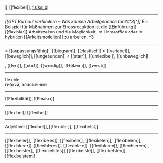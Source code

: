🤸 [[flexibel]], [flɛˈksiːbl̩](https://youglish.com/pronounce/flexibel/german)

---
*[[GPT Burnout verhindern – Was können Arbeitgebende tun?#^3|^]]* Ein Beispiel für Maßnahmen zur Stressreduktion ist die [[Einführung]] [[flexibler]] Arbeitszeiten und die Möglichkeit, im Homeoffice oder in hybriden [[Arbeitsmodellen]] zu arbeiten. ^3


---
= [[anpassungsfähig]], [[biegsam]], [[elastisch]]
≈ [[variabel]], [[beweglich]], [[ungebunden]]
≠ [[starr]], [[unflexibel]], [[unbeweglich]]

, [[fest]], [[steif]], [[wendig]], [[Hölzern]], [[weich]]


---
flexible  
гибкий, эластичный

---
[[Flexibilität]], [[Flexion]]

---
[[flexibel]]
[[flexibel]]


---
Adjektive: [[flexibel]], [[flexibler]], [[flexibelst]]

---
[[flexibeler]], [[flexibeles]], [[flexibele]], [[flexibelen]], [[flexibelem]], [[flexiblerer]], [[flexibleres]], [[flexiblere]], [[flexibleren]], [[flexiblerem]], [[flexibelster]], [[flexibelstes]], [[flexibelste]], [[flexibelsten]], [[flexibelstem]]